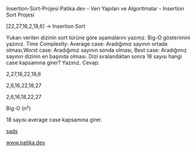 Insertion-Sort-Projesi
Patika.dev - Veri Yapıları ve Algoritmalar - Insertion Sort Projesi

[22,27,16,2,18,6] -> Insertion Sort

Yukarı verilen dizinin sort türüne göre aşamalarını yazınız.
Big-O gösterimini yazınız.
Time Complexity: Average case: Aradığımız sayının ortada olması,Worst case: Aradığımız sayının sonda olması, Best case: Aradığımız sayının dizinin en başında olması.
Dizi sıralandıktan sonra 18 sayısı hangi case kapsamına girer? Yazınız.
Cevap:

2,27,16,22,18,6

2,6,16,22,18,27

2,6,16,18,22,27

Big-O (n²)

18 sayısı average case kapsamına girer.

[sads](https://github.com/Cmsr27/Insertion-sort-project/edit/main/README.md)

www.patika.dev
